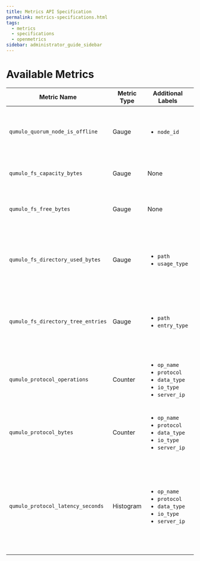 ```yaml
---
title: Metrics API Specification
permalink: metrics-specifications.html
tags:
  - metrics
  - specifications
  - openmetrics
sidebar: administrator_guide_sidebar
---
```


# Available Metrics

| Metric Name | Metric Type | Additional Labels | Value Type | Description |
|---|---|---|---|---|
| `qumulo_quorum_node_is_offline` | Gauge | <ul><li>`node_id`</li></ul> | Either 0 or 1:<br><ul><li>0: node is online</li><li>1: node is offline</li></ul> | The online status of each node in the cluster. |
| `qumulo_fs_capacity_bytes` | Gauge | None | A positive integer | The total amount of space in the cluster. |
| `qumulo_fs_free_bytes` | Gauge | None | A positive integer | The amount of free space available in the cluster. |
| `qumulo_fs_directory_used_bytes` | Gauge | <ul><li>`path`</li><li>`usage_type`</li></ul> | A positive integer | The amount of space being used, broken up by the type of object using the data. |
| `qumulo_fs_directory_tree_entries` | Gauge | <ul><li>`path`</li><li>`entry_type`</li></ul> | A positive integer | The number of file system objects in the cluster, broken up by type of object. |
| `qumulo_protocol_operations` | Counter | <ul><li>`op_name`</li><li>`protocol`</li><li>`data_type`</li><li>`io_type`</li><li>`server_ip`</li></ul> | A positive integer | The number of protocol operations that have been completed. |
| `qumulo_protocol_bytes` | Counter | <ul><li>`op_name`</li><li>`protocol`</li><li>`data_type`</li><li>`io_type`</li><li>`server_ip`</li></ul> | A positive integer | Amount of bytes transferred by protocol. |
| `qumulo_protocol_latency_seconds` | Histogram | <ul><li>`op_name`</li><li>`protocol`</li><li>`data_type`</li><li>`io_type`</li><li>`server_ip`</li></ul> | Contains a total count of measurements and a single bucket:<br><ul><li>Count: A positive integer</li><li>Bucket: A positive float value</li></ul> | The total latency during protocol operations. |
